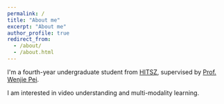 ```yaml
---
permalink: /
title: "About me"
excerpt: "About me"
author_profile: true
redirect_from: 
  - /about/
  - /about.html
---
```

I'm a fourth-year undergraduate student from [HITSZ](https://www.hitsz.edu.cn), supervised by [Prof. Wenjie Pei](https://wenjiepei.github.io/).

I am interested in video understanding and multi-modality learning.